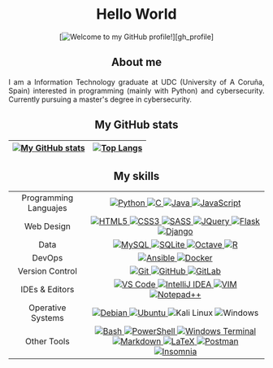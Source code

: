 <div id="content" align="center">

# Hello World

<!-- https://github.com/denvercoder1/readme-typing-svg -->
[![Welcome to my GitHub profile!](https://readme-typing-svg.herokuapp.com?font=Fira+Code&duration=1500&pause=5000&color=2FF716&center=true&vCenter=true&repeat=true&width=435&lines=Welcome+to+my+GitHub+profile!)][gh_profile]

## About me

<p align="justify">
I am a Information Technology graduate at UDC (University of A Coruña, Spain) interested in programming (mainly with Python) and cybersecurity. Currently pursuing a master's degree in cybersecurity.
</p>

## My GitHub stats

<!-- https://github.com/anuraghazra/github-readme-stats -->
| [![My GitHub stats](https://github-readme-stats.vercel.app/api?username=danielfeitopin&theme=dark\&show_icons=true\&rank_icon=github)][gh_profile] | [![Top Langs](https://github-readme-stats.vercel.app/api/top-langs/?username=danielfeitopin&layout=compact&theme=dark&langs_count=8&hide=Jupyter%20Notebook&exclude_repo=MUNICS-SAPP-P1,MUNICS-SAPP-P2,MUNICS-BC-Practica1)][gh_profile] |
|:--:|:--:|

## My skills

<table>
    <!-- TEMPLATE -->
    <!--
    <tr>
        <td align="center"></td>
        <td align="center">
            <a title="" href="" target="_blank">
                <img src="" alt=""/>
            </a>
        </td>
    </tr> -->
    <tr>
        <td align="center">Programming Languajes</td>
        <td align="center">
            <a title="Python" href="https://www.python.org/" target="_blank">
                <img src="https://img.shields.io/badge/python-%233776AB?style=for-the-badge&logo=python&logoColor=white" alt="Python"/>
            </a>
            <a title="C" href="https://en.wikipedia.org/wiki/C_(programming_language)" target="_blank">
                <img src="https://img.shields.io/badge/c-%2300599C?style=for-the-badge&logo=c&logoColor=white" alt="C"/>
            </a>
            <a title="Java" href="https://www.java.com/" target="_blank">
                <img src="https://img.shields.io/badge/java-orange?style=for-the-badge&logo=oracle&logoColor=white" alt="Java"/>
            </a>
            <a title="JavaScript" href="https://en.wikipedia.org/wiki/JavaScript" target="_blank">
                <img src="https://img.shields.io/badge/javascript-%23F7DF1E?style=for-the-badge&logo=javascript&logoColor=black" alt="JavaScript"/>
            </a>
        </td>
    </tr>
    <tr>
        <td align="center">Web Design</td>
        <td align="center">
            <a title="HTML5" href="https://en.wikipedia.org/wiki/HTML5" target="_blank">
                <img src="https://img.shields.io/badge/html5-%23E34F26?style=for-the-badge&logo=html5&logoColor=white" alt="HTML5"/>
            </a>
            <a title="CSS3" href="https://en.wikipedia.org/wiki/CSS#CSS_3" target="_blank">
                <img src="https://img.shields.io/badge/css3-%231572B6?style=for-the-badge&logo=html5&logoColor=white" alt="CSS3"/>
            </a>
            <a title="SASS" href="https://sass-lang.com/" target="_blank">
                <img src="https://img.shields.io/badge/sass-%23CC6699?style=for-the-badge&logo=sass&logoColor=white" alt="SASS"/>
            </a>
            <a title="JQuery" href="https://jquery.com/" target="_blank">
                <img src="https://img.shields.io/badge/jquery-%230769AD?style=for-the-badge&logo=jquery&logoColor=white" alt="JQuery"/>
            </a>
            <a title="Flask" href="https://flask.palletsprojects.com/" target="_blank">
                <img src="https://img.shields.io/badge/flask-%23000000?style=for-the-badge&logo=flask&logoColor=white" alt="Flask"/>
            </a>
            <a title="Django" href="https://www.djangoproject.com/" target="_blank">
                <img src="https://img.shields.io/badge/django-%23092E20?style=for-the-badge&logo=django&logoColor=white" alt="Django"/>
            </a>
        </td>
    </tr>
    <tr>
        <td align="center">Data</td>
        <td align="center">
            <a title="MySQL" href="https://www.mysql.com/" target="_blank">
                <img src="https://img.shields.io/badge/mysql-%234479A1?style=for-the-badge&logo=mysql&logoColor=white" alt="MySQL"/>
            </a>
            <a title="SQLite" href="https://www.sqlite.org/index.html" target="_blank">
                <img src="https://img.shields.io/badge/sqlite-%23003B57?style=for-the-badge&logo=sqlite&logoColor=white" alt="SQLite"/>
            </a>
            <a title="Octave" href="https://octave.org/" target="_blank">
                <img src="https://img.shields.io/badge/octave-%230790C0?style=for-the-badge&logo=octave&logoColor=white" alt="Octave"/>
            </a>
            <a title="R" href="https://www.r-project.org/" target="_blank">
                <img src="https://img.shields.io/badge/r-%23276DC3?style=for-the-badge&logo=r&logoColor=white" alt="R"/>
            </a>
        </td>
    </tr>
    <tr>
        <td align="center">DevOps</td>
        <td align="center">
            <a title="Ansible" href="https://www.ansible.com/" target="_blank">
                <img src="https://img.shields.io/badge/ansible-%23EE0000?style=for-the-badge&logo=ansible&logoColor=white" alt="Ansible"/>
            </a>
            <a title="Docker" href="https://www.docker.com/" target="_blank">
                <img src="https://img.shields.io/badge/docker-%232496ED?style=for-the-badge&logo=docker&logoColor=white" alt="Docker"/>
            </a>
        </td>
    </tr>
    <tr>
        <td align="center">Version Control</td>
        <td align="center">
            <a title="Git" href="https://git-scm.com/" target="_blank">
                <img src="https://img.shields.io/badge/git-%23F05032?style=for-the-badge&logo=git&logoColor=white" alt="Git"/>
            </a>
            <a title="GitHub" href="https://github.com/" target="_blank">
                <img src="https://img.shields.io/badge/github-%23181717?style=for-the-badge&logo=github&logoColor=white" alt="GitHub"/>
            </a>
            <a title="GitLab" href="https://about.gitlab.com/" target="_blank">
                <img src="https://img.shields.io/badge/gitlab-%23FC6D26?style=for-the-badge&logo=gitlab&logoColor=white" alt="GitLab"/>
            </a>
        </td>
    </tr>
    <tr>
        <td align="center">IDEs & Editors</td>
        <td align="center">
            <a title="VS Code" href="https://code.visualstudio.com/" target="_blank">
                <img src="https://img.shields.io/badge/Visual%20Studio%20Code-%23007ACC?style=for-the-badge&logo=visualstudiocode&logoColor=white" alt="VS Code"/>
            </a>
            <a title="IntelliJ IDEA" href="https://www.jetbrains.com/idea/" target="_blank">
                <img src="https://img.shields.io/badge/intellij%20idea-%23000000?style=for-the-badge&logo=intellijidea&logoColor=white" alt="IntelliJ IDEA"/>
            </a>
            <a title="Vim" href="https://www.vim.org/" target="_blank">
                <img src="https://img.shields.io/badge/vim-%23019733?style=for-the-badge&logo=vim&logoColor=white" alt="VIM"/>
            </a>
            <a title="Notepad++" href="https://notepad-plus-plus.org/" target="_blank">
                <img src="https://img.shields.io/badge/notepad%2B%2B-%2390E59A?style=for-the-badge&logo=notepadplusplus&logoColor=black" alt="Notepad++">
            </a>
        </td>
    </tr>
    <tr>
        <td align="center">Operative Systems</td>
        <td align="center">
            <a title="Debian" href="https://www.debian.org/" target="_blank">
                <img src="https://img.shields.io/badge/debian-%23A81D33?style=for-the-badge&logo=debian&logoColor=white" alt="Debian"/>
            </a>
            <a title="Ubuntu" href="https://ubuntu.com/" target="_blank">
                <img src="https://img.shields.io/badge/ubuntu-%23E95420?style=for-the-badge&logo=ubuntu&logoColor=white" alt="Ubuntu"/>
            </a>
            <a title="Kali Linux" target="_blank">
                <img src="https://img.shields.io/badge/kali%20linux-%23557C94?style=for-the-badge&logo=kalilinux&logoColor=white" alt="Kali Linux"/>
            </a>
            <a title="Windows" target="_blank">
                <img src="https://img.shields.io/badge/windows-%230078D4?style=for-the-badge&logo=windows&logoColor=white" alt="Windows"/>
            </a>
        </td>
    </tr>
    <tr>
        <td align="center">Other Tools</td>
        <td align="center">
            <a title="Bash" href="https://ba-sh.com/" target="_blank">
                <img src="https://img.shields.io/badge/gnu%20bash-%234EAA25?style=for-the-badge&logo=gnubash&logoColor=white" alt="Bash"/>
            </a>
            <a title="PowerShell" href="https://learn.microsoft.com/en-us/powershell/" target="_blank">
                <img src="https://img.shields.io/badge/powershell-%235391FE?style=for-the-badge&logo=powershell&logoColor=white" alt="PowerShell"/>
            </a>
            <a title="Windows Terminal" href="" target="_blank">
                <img src="https://img.shields.io/badge/windows_terminal-%234D4D4D?style=for-the-badge&logo=windowsterminal&logoColor=white" alt="Windows Terminal"/>
            </a>
            <a title="Markdown" href="https://daringfireball.net/projects/markdown/" target="_blank">
                <img src="https://img.shields.io/badge/markdown-%23000000?style=for-the-badge&logo=markdown&logoColor=white" alt="Markdown"/>
            </a>
            <a title="LaTeX" href="https://www.latex-project.org/" target="_blank">
                <img src="https://img.shields.io/badge/latex-%23008080?style=for-the-badge&logo=latex&logoColor=white" alt="LaTeX"/>
            </a>
            <a title="Postman" href="https://www.postman.com/" target="_blank">
                <img src="https://img.shields.io/badge/postman-%23FF6C37?style=for-the-badge&logo=postman&logoColor=white" alt="Postman"/>
            </a>
            <a title="Insomnia" href="https://insomnia.rest/" target="_blank">
                <img src="https://img.shields.io/badge/insomnia-%234000BF?style=for-the-badge&logo=insomnia&logoColor=white" alt="Insomnia"/>
            </a>
        </td>
    </tr>
</table>

<!-- LINKS -->
[gh_profile]: <https://github.com/danielfeitopin>
</div>
